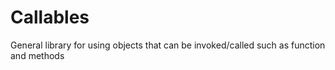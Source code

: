 # Callables

General library for using objects that can be invoked/called such as function and methods